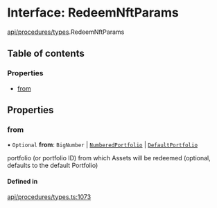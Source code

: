 # Interface: RedeemNftParams

[api/procedures/types](../wiki/api.procedures.types).RedeemNftParams

## Table of contents

### Properties

- [from](../wiki/api.procedures.types.RedeemNftParams#from)

## Properties

### from

• `Optional` **from**: `BigNumber` \| [`NumberedPortfolio`](../wiki/api.entities.NumberedPortfolio.NumberedPortfolio) \| [`DefaultPortfolio`](../wiki/api.entities.DefaultPortfolio.DefaultPortfolio)

portfolio (or portfolio ID) from which Assets will be redeemed (optional, defaults to the default Portfolio)

#### Defined in

[api/procedures/types.ts:1073](https://github.com/PolymeshAssociation/polymesh-sdk/blob/fe2e6dd1/src/api/procedures/types.ts#L1073)
